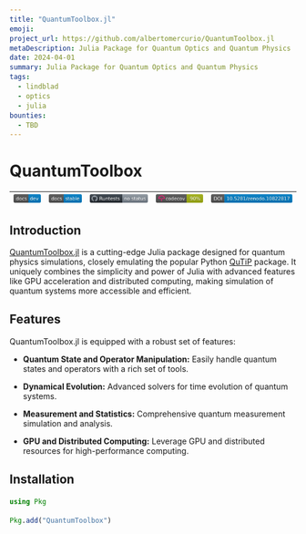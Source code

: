 ```yaml
---
title: "QuantumToolbox.jl"
emoji: 
project_url: https://github.com/albertomercurio/QuantumToolbox.jl
metaDescription: Julia Package for Quantum Optics and Quantum Physics
date: 2024-04-01
summary: Julia Package for Quantum Optics and Quantum Physics
tags:
  - lindblad
  - optics
  - julia
bounties:
  - TBD
---
```


# QuantumToolbox

| [![Dev](/src/assets/img/docs-dev-blue.svg)](https://albertomercurio.github.io/QuantumToolbox.jl/dev) | [![Stable](/src/assets/img/docs-stable-blue.svg)](https://albertomercurio.github.io/QuantumToolbox.jl/stable) | [![Build-Status](/src/assets/img/build-status.svg)](https://github.com/albertomercurio/QuantumToolbox.jl/actions/workflows/CI.yml?query=branch%3Amain) | [![Coverage](/src/assets/img/coverage.svg)](https://codecov.io/gh/albertomercurio/QuantumToolbox.jl) | [![DOI](/src/assets/img/DOI.svg)](https://doi.org/10.5281/zenodo.10822817) |
|-----|--------|-------|----------|-----|


## Introduction

[QuantumToolbox.jl](https://github.com/albertomercurio/QuantumToolbox.jl) is a cutting-edge Julia package designed for quantum physics simulations, closely emulating the popular Python [QuTiP](https://github.com/qutip/qutip) package. It uniquely combines the simplicity and power of Julia with advanced features like GPU acceleration and distributed computing, making simulation of quantum systems more accessible and efficient.

## Features

QuantumToolbox.jl is equipped with a robust set of features:

- **Quantum State and Operator Manipulation:** Easily handle quantum states and operators with a rich set of tools.

- **Dynamical Evolution:** Advanced solvers for time evolution of quantum systems.

- **Measurement and Statistics:** Comprehensive quantum measurement simulation and analysis.

- **GPU and Distributed Computing:** Leverage GPU and distributed resources for high-performance computing.

## Installation

```julia
using Pkg

Pkg.add("QuantumToolbox")
```